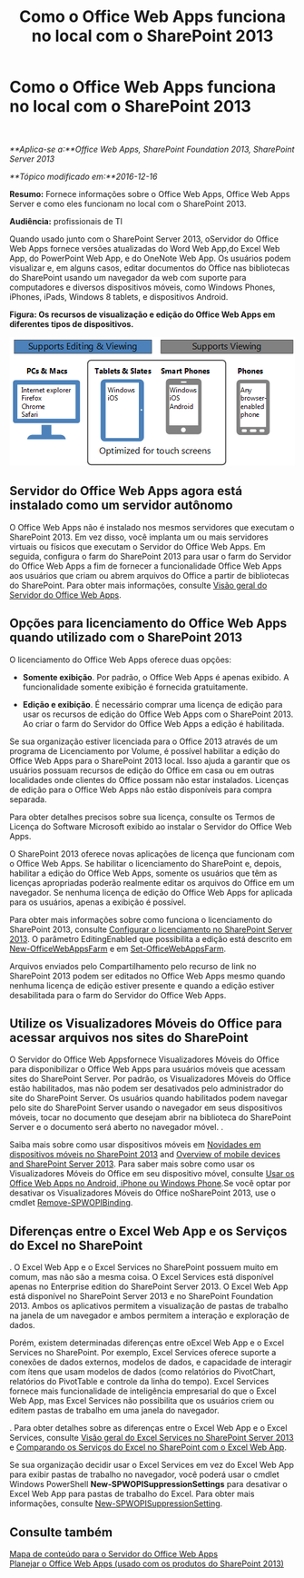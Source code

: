 ﻿---
title: Como o Office Web Apps funciona no local com o SharePoint 2013
TOCTitle: Office Web Apps local com o SharePoint 2013
ms:assetid: 8480064e-14a4-4b46-ad6b-0c836b192af2
ms:mtpsurl: https://technet.microsoft.com/pt-br/library/Ff431685(v=office.15)
ms:contentKeyID: 49647112
ms.date: 02/08/2018
mtps_version: v=office.15
ms.translationtype: HT
---

# Como o Office Web Apps funciona no local com o SharePoint 2013

 

_**Aplica-se a:**Office Web Apps, SharePoint Foundation 2013, SharePoint Server 2013_

_**Tópico modificado em:**2016-12-16_

**Resumo:** Fornece informações sobre o Office Web Apps, Office Web Apps Server e como eles funcionam no local com o SharePoint 2013.

**Audiência:** profissionais de TI

Quando usado junto com o SharePoint Server 2013, oServidor do Office Web Apps fornece versões atualizadas do Word Web App,do Excel Web App, do PowerPoint Web App, e do OneNote Web App. Os usuários podem visualizar e, em alguns casos, editar documentos do Office nas bibliotecas do SharePoint usando um navegador da web com suporte para computadores e diversos dispositivos móveis, como Windows Phones, iPhones, iPads, Windows 8 tablets, e dispositivos Android.


**Figura: Os recursos de visualização e edição do Office Web Apps em diferentes tipos de dispositivos.**

![Um gráfico que resume as capacidades de exibição e edição do Office Web Apps em diferentes tipos de dispositivo. Ele destaca os que são otimizados para telas sensíveis ao toque.](images/JJ219437.8bf76669-f511-4e02-8ed3-d658e9e746f0(Office.15).gif "Um gráfico que resume as capacidades de exibição e edição do Office Web Apps em diferentes tipos de dispositivo. Ele destaca os que são otimizados para telas sensíveis ao toque.")

## Servidor do Office Web Apps agora está instalado como um servidor autônomo

O Office Web Apps não é instalado nos mesmos servidores que executam o SharePoint 2013. Em vez disso, você implanta um ou mais servidores virtuais ou físicos que executam o Servidor do Office Web Apps. Em seguida, configura o farm do SharePoint 2013 para usar o farm do Servidor do Office Web Apps a fim de fornecer a funcionalidade Office Web Apps aos usuários que criam ou abrem arquivos do Office a partir de bibliotecas do SharePoint. Para obter mais informações, consulte [Visão geral do Servidor do Office Web Apps](office-web-apps-server-overview.md).

## Opções para licenciamento do Office Web Apps quando utilizado com o SharePoint 2013

O licenciamento do Office Web Apps oferece duas opções:

  - **Somente exibição**. Por padrão, o Office Web Apps é apenas exibido. A funcionalidade somente exibição é fornecida gratuitamente.

  - **Edição e exibição**. É necessário comprar uma licença de edição para usar os recursos de edição do Office Web Apps com o SharePoint 2013. Ao criar o farm do Servidor do Office Web Apps a edição é habilitada.

Se sua organização estiver licenciada para o Office 2013 através de um programa de Licenciamento por Volume, é possível habilitar a edição do Office Web Apps para o SharePoint 2013 local. Isso ajuda a garantir que os usuários possuam recursos de edição do Office em casa ou em outras localidades onde clientes do Office possam não estar instalados. Licenças de edição para o Office Web Apps não estão disponíveis para compra separada.

Para obter detalhes precisos sobre sua licença, consulte os Termos de Licença do Software Microsoft exibido ao instalar o Servidor do Office Web Apps.

O SharePoint 2013 oferece novas aplicações de licença que funcionam com o Office Web Apps. Se habilitar o licenciamento do SharePoint e, depois, habilitar a edição do Office Web Apps, somente os usuários que têm as licenças apropriadas poderão realmente editar os arquivos do Office em um navegador. Se nenhuma licença de edição do Office Web Apps for aplicada para os usuários, apenas a exibição é possível.

Para obter mais informações sobre como funciona o licenciamento do SharePoint 2013, consulte [Configurar o licenciamento no SharePoint Server 2013](https://technet.microsoft.com/pt-br/library/jj219627\(v=office.15\)). O parâmetro EditingEnabled que possibilita a edição está descrito em [New-OfficeWebAppsFarm](new-officewebappsfarm.md) e em [Set-OfficeWebAppsFarm](set-officewebappsfarm.md).

Arquivos enviados pelo Compartilhamento pelo recurso de link no SharePoint 2013 podem ser editados no Office Web Apps mesmo quando nenhuma licença de edição estiver presente e quando a edição estiver desabilitada para o farm do Servidor do Office Web Apps.

## Utilize os Visualizadores Móveis do Office para acessar arquivos nos sites do SharePoint

O Servidor do Office Web Appsfornece Visualizadores Móveis do Office para disponibilizar o Office Web Apps para usuários móveis que acessam sites do SharePoint Server. Por padrão, os Visualizadores Móveis do Office estão habilitados, mas não podem ser desativados pelo administrador do site do SharePoint Server. Os usuários quando habilitados podem navegar pelo site do SharePoint Server usando o navegador em seus dispositivos móveis, tocar no documento que desejam abrir na biblioteca do SharePoint Server e o documento será aberto no navegador móvel. .

Saiba mais sobre como usar dispositivos móveis em [Novidades em dispositivos móveis no SharePoint 2013](https://technet.microsoft.com/pt-br/library/fp161352\(v=office.15\)) and [Overview of mobile devices and SharePoint Server 2013](https://technet.microsoft.com/pt-br/library/fp161351\(v=office.15\)). Para saber mais sobre como usar os Visualizadores Móveis do Office em seu dispositivo móvel, consulte [Usar os Office Web Apps no Android, iPhone ou Windows Phone](http://go.microsoft.com/fwlink/p/?linkid=271045).Se você optar por desativar os Visualizadores Móveis do Office noSharePoint 2013, use o cmdlet [Remove-SPWOPIBinding](remove-spwopibinding.md).

## Diferenças entre o Excel Web App e os Serviços do Excel no SharePoint

. O Excel Web App e o Excel Services no SharePoint possuem muito em comum, mas não são a mesma coisa. O Excel Services está disponível apenas no Enterprise edition do SharePoint Server 2013. O Excel Web App está disponível no SharePoint Server 2013 e no SharePoint Foundation 2013. Ambos os aplicativos permitem a visualização de pastas de trabalho na janela de um navegador e ambos permitem a interação e exploração de dados.

Porém, existem determinadas diferenças entre oExcel Web App e o Excel Services no SharePoint. Por exemplo, Excel Services oferece suporte a conexões de dados externos, modelos de dados, e capacidade de interagir com ítens que usam modelos de dados (como relatórios do PivotChart, relatórios do PivotTable e controle da linha do tempo). Excel Services fornece mais funcionalidade de inteligência empresarial do que o Excel Web App, mas Excel Services não possibilita que os usuários criem ou editem pastas de trabalho em uma janela do navegador.

. Para obter detalhes sobre as diferenças entre o Excel Web App e o Excel Services, consulte [Visão geral do Excel Services no SharePoint Server 2013](https://technet.microsoft.com/pt-br/library/ee424405\(v=office.15\)) e [Comparando os Serviços do Excel no SharePoint com o Excel Web App](http://go.microsoft.com/fwlink/p/?linkid=255460).

Se sua organização decidir usar o Excel Services em vez do Excel Web App para exibir pastas de trabalho no navegador, você poderá usar o cmdlet Windows PowerShell **New-SPWOPISuppressionSettings** para desativar o Excel Web App para pastas de trabalho do Excel. Para obter mais informações, consulte [New-SPWOPISuppressionSetting](new-spwopisuppressionsetting.md).

## Consulte também


[Mapa de conteúdo para o Servidor do Office Web Apps](content-roadmap-for-office-web-apps-server.md)  
[Planejar o Office Web Apps (usado com os produtos do SharePoint 2013)](plan-office-web-apps-used-with-sharepoint-2013.md)  
  

[](plan-office-web-apps-used-with-sharepoint-2013.md)

